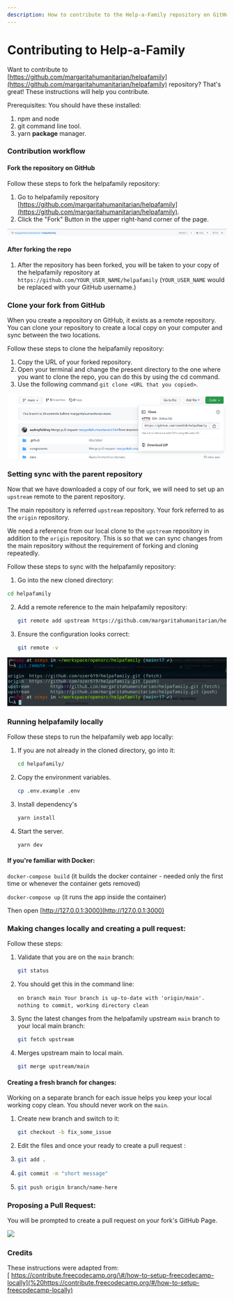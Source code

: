 ```yaml
---
description: How to contribute to the Help-a-Family repository on GitHub.
---
```


# Contributing to Help-a-Family

Want to contribute to [https://github.com/margaritahumanitarian/helpafamily](https://github.com/margaritahumanitarian/helpafamily) repository? That's great! These instructions will help you contribute.

Prerequisites: You should have these installed:

1. npm and node
2. git command line tool.
3. yarn **package** manager.

### Contribution workflow

#### Fork the repository on GitHub

Follow these steps to fork the helpafamily repository:

1. Go to helpafamily repository [https://github.com/margaritahumanitarian/helpafamily](https://github.com/margaritahumanitarian/helpafamily).
2. Click the "Fork" Button in the upper right-hand corner of the page.

![Top right corner has a button to fork](.gitbook/assets/fork_repo.png)

#### After forking the repo

1. After the repository has been forked, you will be taken to your copy of the helpafamily repository at `https://github.com/YOUR_USER_NAME/helpafamily` \(`YOUR_USER_NAME` would be replaced with your GitHub username.\)

### Clone your fork from GitHub

When you create a repository on GitHub, it exists as a remote repository. You can clone your repository to create a local copy on your computer and sync between the two locations.

Follow these steps to clone the helpafamily repository:

1. Copy the URL of your forked repository.   
2. Open your terminal and change the present directory to the one where you want to clone the repo,            you can do this by using the cd command.
3. Use the following command `git clone <URL that you copied>`.

![Copy the URL of your forked repository](.gitbook/assets/clone.png)

### Setting sync with the parent repository

Now that we have downloaded a copy of our fork, we will need to set up an `upstream` remote to the parent repository.

The main repository is referred `upstream` repository. Your fork referred to as the `origin` repository.

We need a reference from our local clone to the `upstream` repository in addition to the `origin` repository. This is so that we can sync changes from the main repository without the requirement of forking and cloning repeatedly.

Follow these steps to sync with the helpafamily repository:

1.  Go into the new cloned directory:
   ```bash
   cd helpafamily
   ```
2. Add a remote reference to the main helpafamily repository:

   ```bash
   git remote add upstream https://github.com/margaritahumanitarian/helpafamily.git
   ```
3. Ensure the configuration looks correct:

   ```bash
   git remote -v
   ```

![You will have your username in place of ozer619](.gitbook/assets/sync.png)

### Running helpafamily locally

Follow these steps to run the helpafamily web app locally:

1. If you are not already in the cloned directory, go into it:
   ```bash
   cd helpafamily/
   ```
2. Copy the environment variables.
   ```bash
   cp .env.example .env
   ```
3. Install dependency's
   ```bash
   yarn install
   ```
4. Start the server.
   ```bash
   yarn dev
   ```

#### If you're familiar with Docker:

`docker-compose build` \(it builds the docker container - needed only the first time or whenever the container gets removed\)

`docker-compose up` \(it runs the app inside the container\)

Then open [http://127.0.0.1:3000](http://127.0.0.1:3000)

### Making changes locally and creating a pull request:

Follow these steps:

1. Validate that you are on the `main` branch:
   ```bash
   git status
   ```
2. You should get this in the command line:  

    `on branch main Your branch is up-to-date with 'origin/main'.  nothing to commit, working directory clean`

3. Sync the latest changes from the helpafamily upstream `main` branch to your local main branch:  

    ```bash
    git fetch upstream
    ```

4. Merges upstream main to local main.
   ```bash
   git merge upstream/main
   ```

####    Creating a fresh branch for changes:

Working on a separate branch for each issue helps you keep your local working copy clean. You should never work on the `main`.

1. Create new branch and switch to it:
   ```bash
   git checkout -b fix_some_issue
   ```

2. Edit the files and once your ready to create a pull request :

3. ```bash
   git add .
   ```

4. ```bash
   git commit -m "short message"
   ```

5. ```bash
   git push origin branch/name-here
   ```  


### Proposing a Pull Request:

You will be prompted to create a pull request on your fork's GitHub Page.  


![](.gitbook/assets/pullrequest.png)

### Credits

These instructions were adapted from:  
[ https://contribute.freecodecamp.org/\#/how-to-setup-freecodecamp-locally](%20https://contribute.freecodecamp.org/#/how-to-setup-freecodecamp-locally)
